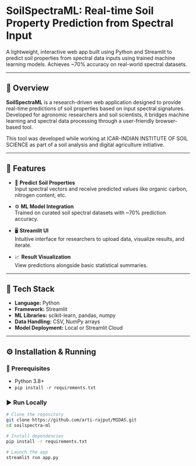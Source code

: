 # SoilSpectraML: Real-time Soil Property Prediction from Spectral Input

A lightweight, interactive web app built using Python and Streamlit to predict soil properties from spectral data inputs using trained machine learning models. Achieves ~70% accuracy on real-world spectral datasets.

---

## 📌 Overview

**SoilSpectraML** is a research-driven web application designed to provide real-time predictions of soil properties based on input spectral signatures. Developed for agronomic researchers and soil scientists, it bridges machine learning and spectral data processing through a user-friendly browser-based tool.

This tool was developed while working at ICAR-INDIAN INSTITUTE OF SOIL SCIENCE as part of a soil analysis and digital agriculture initiative.

---

## 🚀 Features

- 🧪 **Predict Soil Properties**  
  Input spectral vectors and receive predicted values like organic carbon, nitrogen content, etc.

- ⚙️ **ML Model Integration**  
  Trained on curated soil spectral datasets with ~70% prediction accuracy.

- 🖥️ **Streamlit UI**  
  Intuitive interface for researchers to upload data, visualize results, and iterate.

- 📈 **Result Visualization**  
  View predictions alongside basic statistical summaries.

---

## 🧰 Tech Stack

- **Language:** Python
- **Framework:** Streamlit
- **ML Libraries:** scikit-learn, pandas, numpy
- **Data Handling:** CSV, NumPy arrays
- **Model Deployment:** Local or Streamlit Cloud

---

## ⚙️ Installation & Running

### 🔧 Prerequisites
- Python 3.8+
- `pip install -r requirements.txt`

### ▶️ Run Locally

```bash
# Clone the repository
git clone https://github.com/arti-rajput/MIDAS.git
cd soilspectra-ml

# Install dependencies
pip install -r requirements.txt

# Launch the app
streamlit run app.py

